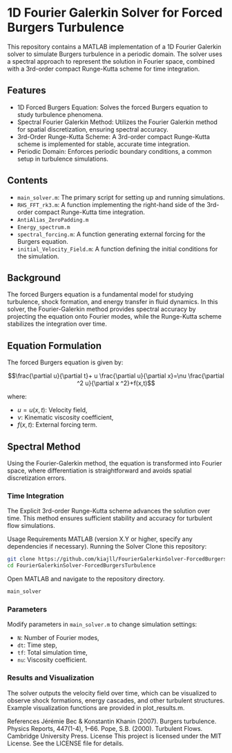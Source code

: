 # 1D Fourier Galerkin Solver for Forced Burgers Turbulence
This repository contains a MATLAB implementation of a 1D Fourier Galerkin solver to simulate Burgers turbulence in a periodic domain. The solver uses a spectral approach to represent the solution in Fourier space, combined with a 3rd-order compact Runge-Kutta scheme for time integration.

## Features
* 1D Forced Burgers Equation: Solves the forced Burgers equation to study turbulence phenomena.
* Spectral Fourier Galerkin Method: Utilizes the Fourier Galerkin method for spatial discretization, ensuring spectral accuracy.
* 3rd-Order Runge-Kutta Scheme: A 3rd-order compact Runge-Kutta scheme is implemented for stable, accurate time integration.
* Periodic Domain: Enforces periodic boundary conditions, a common setup in turbulence simulations.
## Contents
* `main_solver.m`: The primary script for setting up and running simulations.
* `RHS_FFT_rk3.m`: A function implementing the right-hand side of the 3rd-order compact Runge-Kutta time integration.
* `AntiAlias_ZeroPadding.m`
* `Energy_spectrum.m`
* `spectral_forcing.m`: A function generating external forcing for the Burgers equation.
* `initial_Velocity_Field.m`: A function defining the initial conditions for the simulation.
## Background
The forced Burgers equation is a fundamental model for studying turbulence, shock formation, and energy transfer in fluid dynamics. In this solver, the Fourier-Galerkin method provides spectral accuracy by projecting the equation onto Fourier modes, while the Runge-Kutta scheme stabilizes the integration over time.

## Equation Formulation
The forced Burgers equation is given by:

$$\frac{\partial u}{\partial t}+ u \frac{\partial u}{\partial x}=\nu \frac{\partial ^2 u}{\partial x ^2}+f(x,t)$$

where:
* $u=u(x,t)$: Velocity field,
* $\nu$: Kinematic viscosity coefficient,
* $f(x,t)$: External forcing term.
## Spectral Method
Using the Fourier-Galerkin method, the equation is transformed into Fourier space, where differentiation is straightforward and avoids spatial discretization errors.

### Time Integration
The Explicit 3rd-order Runge-Kutta scheme advances the solution over time. This method ensures sufficient stability and accuracy for turbulent flow simulations.

Usage
Requirements
MATLAB (version X.Y or higher, specify any dependencies if necessary).
Running the Solver
Clone this repository:

```bash
git clone https://github.com/kiajll/FourierGalerkinSolver-ForcedBurgersTurbulence.git
cd FourierGalerkinSolver-ForcedBurgersTurbulence
```

Open MATLAB and navigate to the repository directory.
```bash
main_solver
```
### Parameters
Modify parameters in `main_solver.m` to change simulation settings:

* `N`: Number of Fourier modes,
* `dt`: Time step,
* `tf`: Total simulation time,
* `nu`: Viscosity coefficient.
### Results and Visualization
The solver outputs the velocity field over time, which can be visualized to observe shock formations, energy cascades, and other turbulent structures. Example visualization functions are provided in plot_results.m.

References
Jérémie Bec & Konstantin Khanin (2007). Burgers turbulence. Physics Reports, 447(1-4), 1–66.
Pope, S.B. (2000). Turbulent Flows. Cambridge University Press.
License
This project is licensed under the MIT License. See the LICENSE file for details.
